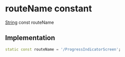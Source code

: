 


# routeName constant






[String](https://api.flutter.dev/flutter/dart-core/String-class.html) const routeName
  







## Implementation

```dart
static const routeName = '/ProgressIndicatorScreen';


```







